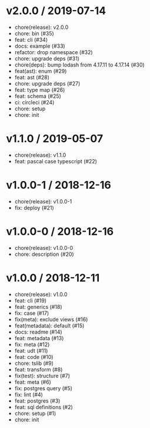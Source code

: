 # v2.0.0 / 2019-07-14

- chore(release): v2.0.0
- chore: bin (#35)
- feat: cli (#34)
- docs: example (#33)
- refactor: drop namespace (#32)
- chore: upgrade deps (#31)
- chore(deps): bump lodash from 4.17.11 to 4.17.14 (#30)
- feat(ast): enum (#29)
- feat: ast (#28)
- chore: upgrade deps (#27)
- feat: type map (#26)
- feat: schema (#25)
- ci: circleci (#24)
- chore: setup
- chore: init

# v1.1.0 / 2019-05-07

- chore(release): v1.1.0
- feat: pascal case typescript (#22)

# v1.0.0-1 / 2018-12-16

- chore(release): v1.0.0-1
- fix: deploy (#21)

# v1.0.0-0 / 2018-12-16

- chore(release): v1.0.0-0
- chore: description (#20)

# v1.0.0 / 2018-12-11

- chore(release): v1.0.0
- feat: cli (#19)
- feat: generics (#18)
- fix: case (#17)
- fix(meta): exclude views (#16)
- feat(metadata): default (#15)
- docs: readme (#14)
- feat: metadata (#13)
- fix: meta (#12)
- feat: udt (#11)
- feat: code (#10)
- chore: tslib (#9)
- feat: transform (#8)
- fix(test): structure (#7)
- feat: meta (#6)
- fix: postgres query (#5)
- fix: lint (#4)
- feat: postgres (#3)
- feat: sql definitions (#2)
- chore: setup (#1)
- chore: init
